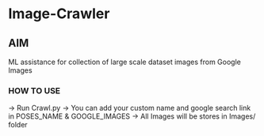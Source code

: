 # Image-Crawler

## AIM 
ML assistance for collection of large scale dataset images from Google Images 

### HOW TO USE
-> Run Crawl.py
-> You can add your custom name and google search link in POSES_NAME & GOOGLE_IMAGES
-> All Images will be stores in Images/ folder

